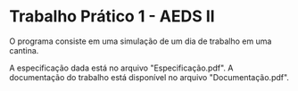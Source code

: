 # Trabalho Prático 1 - AEDS II

O programa consiste em uma simulação de um dia de trabalho em uma cantina.

A especificação dada está no arquivo "Especificação.pdf". A documentação do trabalho está disponível no arquivo "Documentação.pdf".